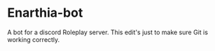 # Enarthia-bot
A bot for a discord Roleplay server. This edit's just to make sure Git is working correctly.
